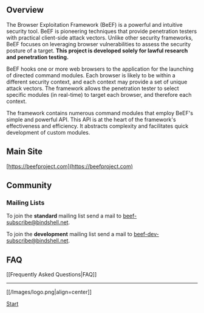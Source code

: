 ## Overview

The Browser Exploitation Framework (BeEF) is a powerful and intuitive security tool. BeEF is pioneering techniques that provide penetration testers with practical client-side attack vectors. Unlike other security frameworks, BeEF focuses on leveraging browser vulnerabilities to assess the security posture of a target. **This project is developed solely for lawful research and penetration testing.**

BeEF hooks one or more web browsers to the application for the launching of directed command modules. Each browser is likely to be within a different security context, and each context may provide a set of unique attack vectors. The framework allows the penetration tester to select specific modules (in real-time) to target each browser, and therefore each context.

The framework contains numerous command modules that employ BeEF's simple and powerful API. This API is at the heart of the framework's effectiveness and efficiency. It abstracts complexity and facilitates quick development of custom modules.


## Main Site 

[https://beefproject.com](https://beefproject.com) 

## Community 
### Mailing Lists ###

To join the **standard** mailing list send a mail to beef-subscribe@bindshell.net.

To join the **development** mailing list send a mail to beef-dev-subscribe@bindshell.net.

## FAQ

[[Frequently Asked Questions|FAQ]]

***

[[/Images/logo.png|align=center]]

[Start](wiki/Introducing-BeEF)
